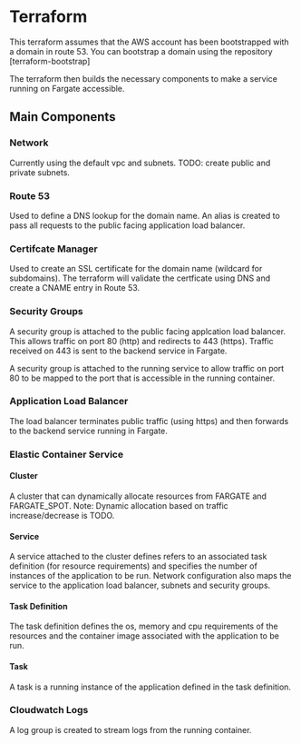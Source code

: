 # Terraform

This terraform assumes that the AWS account has been bootstrapped with a domain in route 53.
You can bootstrap a domain using the repository [terraform-bootstrap]

The terraform then builds the necessary components to make a service running on Fargate accessible.

## Main Components

### Network

Currently using the default vpc and subnets. TODO: create public and private subnets.

### Route 53

Used to define a DNS lookup for the domain name. An alias is created to pass all requests to the public facing application load balancer.

### Certifcate Manager

Used to create an SSL certificate for the domain name (wildcard for subdomains). The terraform will validate the certficate using DNS and create a CNAME entry in Route 53.

### Security Groups

A security group is attached to the public facing applcation load balancer. This allows traffic on port 80 (http) and redirects to 443 (https).  Traffic received on 443 is sent to the backend service in Fargate.

A security group is attached to the running service to allow traffic on port 80 to be mapped to the port that is accessible in the running container.

### Application Load Balancer

The load balancer terminates public traffic (using https) and then forwards to the backend service running in Fargate.

### Elastic Container Service

#### Cluster

A cluster that can dynamically allocate resources from FARGATE and FARGATE_SPOT. Note: Dynamic allocation based on traffic increase/decrease is TODO.

#### Service

A service attached to the cluster defines refers to an associated task definition (for resource requirements) and specifies the number of instances of the application to be run. Network configuration also maps the service to the application load balancer, subnets and security groups.

#### Task Definition

The task definition defines the os, memory and cpu requirements of the resources and the container image associated with the application to be run.

#### Task

A task is a running instance of the application defined in the task definition.

### Cloudwatch Logs

A log group is created to stream logs from the running container.